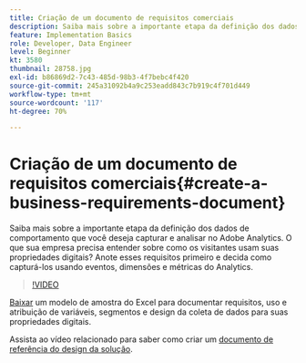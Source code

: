 ```yaml
---
title: Criação de um documento de requisitos comerciais
description: Saiba mais sobre a importante etapa da definição dos dados de comportamento que você deseja capturar e analisar no Adobe Analytics.
feature: Implementation Basics
role: Developer, Data Engineer
level: Beginner
kt: 3580
thumbnail: 28758.jpg
exl-id: b86869d2-7c43-485d-98b3-4f7bebc4f420
source-git-commit: 245a31092b4a9c253eadd843c7b919c4f701d449
workflow-type: tm+mt
source-wordcount: '117'
ht-degree: 70%

---
```


# Criação de um documento de requisitos comerciais{#create-a-business-requirements-document}

Saiba mais sobre a importante etapa da definição dos dados de comportamento que você deseja capturar e analisar no Adobe Analytics. O que sua empresa precisa entender sobre como os visitantes usam suas propriedades digitais? Anote esses requisitos primeiro e decida como capturá-los usando eventos, dimensões e métricas do Analytics.

>[!VIDEO](https://video.tv.adobe.com/v/28758/?quality=12&learn=on)

[Baixar](assets/aa_en_BRD_SDR_template.xlsx) um modelo de amostra do Excel para documentar requisitos, uso e atribuição de variáveis, segmentos e design da coleta de dados para suas propriedades digitais.

Assista ao vídeo relacionado para saber como criar um [documento de referência do design da solução](creating-and-maintaining-an-sdr.md).
